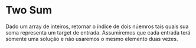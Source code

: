 # Two Sum

Dado um array de inteiros, retornar o índice de dois núemros tais quais sua soma representa um target de entrada.
Assumiremos que cada entrada terá somente uma solução e não usaremos o mesmo elemento duas vezes.
